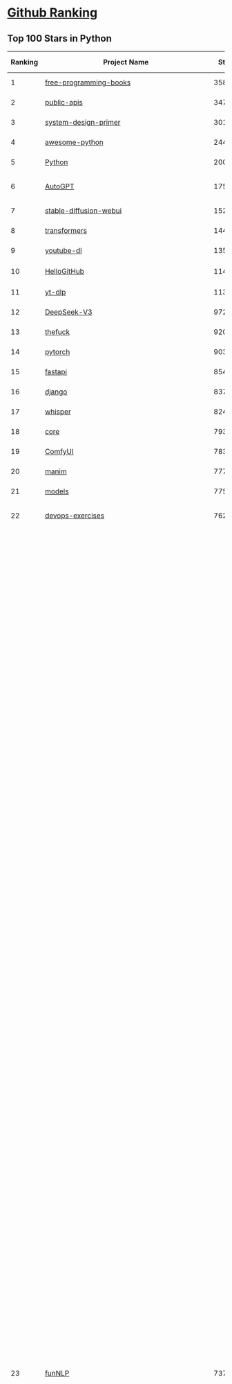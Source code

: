 [Github Ranking](../README.md)
==========

## Top 100 Stars in Python

| Ranking | Project Name | Stars | Forks | Language | Open Issues | Description | Last Commit |
| ------- | ------------ | ----- | ----- | -------- | ----------- | ----------- | ----------- |
| 1 | [free-programming-books](https://github.com/EbookFoundation/free-programming-books) | 358344 | 63461 | Python | 30 | :books: Freely available programming books | 2025-05-28T14:46:25Z |
| 2 | [public-apis](https://github.com/public-apis/public-apis) | 347942 | 36593 | Python | 4 | A collective list of free APIs | 2025-05-20T15:56:34Z |
| 3 | [system-design-primer](https://github.com/donnemartin/system-design-primer) | 301409 | 49961 | Python | 238 | Learn how to design large-scale systems. Prep for the system design interview.  Includes Anki flashcards. | 2025-05-21T11:13:33Z |
| 4 | [awesome-python](https://github.com/vinta/awesome-python) | 244934 | 25729 | Python | 0 | An opinionated list of awesome Python frameworks, libraries, software and resources. | 2024-08-11T17:10:18Z |
| 5 | [Python](https://github.com/TheAlgorithms/Python) | 200925 | 46814 | Python | 66 | All Algorithms implemented in Python | 2025-05-29T06:56:34Z |
| 6 | [AutoGPT](https://github.com/Significant-Gravitas/AutoGPT) | 175736 | 45735 | Python | 140 | AutoGPT is the vision of accessible AI for everyone, to use and to build on. Our mission is to provide the tools, so that you can focus on what matters. | 2025-05-29T23:24:25Z |
| 7 | [stable-diffusion-webui](https://github.com/AUTOMATIC1111/stable-diffusion-webui) | 152977 | 28454 | Python | 2339 | Stable Diffusion web UI | 2025-05-03T06:17:03Z |
| 8 | [transformers](https://github.com/huggingface/transformers) | 144969 | 29158 | Python | 1056 | 🤗 Transformers: State-of-the-art Machine Learning for Pytorch, TensorFlow, and JAX. | 2025-05-29T20:43:40Z |
| 9 | [youtube-dl](https://github.com/ytdl-org/youtube-dl) | 135873 | 10344 | Python | 3648 | Command-line program to download videos from YouTube.com and other video sites | 2025-05-04T11:53:05Z |
| 10 | [HelloGitHub](https://github.com/521xueweihan/HelloGitHub) | 114582 | 10288 | Python | 182 | :octocat: 分享 GitHub 上有趣、入门级的开源项目。Share interesting, entry-level open source projects on GitHub. | 2025-05-28T01:27:55Z |
| 11 | [yt-dlp](https://github.com/yt-dlp/yt-dlp) | 113592 | 8948 | Python | 1568 | A feature-rich command-line audio/video downloader | 2025-05-28T18:13:48Z |
| 12 | [DeepSeek-V3](https://github.com/deepseek-ai/DeepSeek-V3) | 97274 | 15804 | Python | 41 | None | 2025-04-09T01:50:40Z |
| 13 | [thefuck](https://github.com/nvbn/thefuck) | 92054 | 3694 | Python | 280 | Magnificent app which corrects your previous console command. | 2024-07-19T14:56:13Z |
| 14 | [pytorch](https://github.com/pytorch/pytorch) | 90397 | 24286 | Python | 15153 | Tensors and Dynamic neural networks in Python with strong GPU acceleration | 2025-05-30T04:01:52Z |
| 15 | [fastapi](https://github.com/fastapi/fastapi) | 85440 | 7386 | Python | 51 | FastAPI framework, high performance, easy to learn, fast to code, ready for production | 2025-05-26T17:24:59Z |
| 16 | [django](https://github.com/django/django) | 83734 | 32595 | Python | 0 | The Web framework for perfectionists with deadlines. | 2025-05-28T13:22:28Z |
| 17 | [whisper](https://github.com/openai/whisper) | 82452 | 9954 | Python | 0 | Robust Speech Recognition via Large-Scale Weak Supervision | 2025-05-13T18:22:39Z |
| 18 | [core](https://github.com/home-assistant/core) | 79329 | 33822 | Python | 2505 | :house_with_garden: Open source home automation that puts local control and privacy first. | 2025-05-29T23:40:11Z |
| 19 | [ComfyUI](https://github.com/comfyanonymous/ComfyUI) | 78360 | 8618 | Python | 2306 | The most powerful and modular diffusion model GUI, api and backend with a graph/nodes interface. | 2025-05-29T21:14:31Z |
| 20 | [manim](https://github.com/3b1b/manim) | 77759 | 6708 | Python | 443 | Animation engine for explanatory math videos | 2025-03-20T19:00:35Z |
| 21 | [models](https://github.com/tensorflow/models) | 77537 | 45597 | Python | 1073 | Models and examples built with TensorFlow | 2025-05-29T21:10:43Z |
| 22 | [devops-exercises](https://github.com/bregman-arie/devops-exercises) | 76207 | 17013 | Python | 35 | Linux, Jenkins, AWS, SRE, Prometheus, Docker, Python, Ansible, Git, Kubernetes, Terraform, OpenStack, SQL, NoSQL, Azure, GCP, DNS, Elastic, Network, Virtualization. DevOps Interview Questions | 2025-04-24T19:36:05Z |
| 23 | [funNLP](https://github.com/fighting41love/funNLP) | 73722 | 14861 | Python | 33 | 中英文敏感词、语言检测、中外手机/电话归属地/运营商查询、名字推断性别、手机号抽取、身份证抽取、邮箱抽取、中日文人名库、中文缩写库、拆字词典、词汇情感值、停用词、反动词表、暴恐词表、繁简体转换、英文模拟中文发音、汪峰歌词生成器、职业名称词库、同义词库、反义词库、否定词库、汽车品牌词库、汽车零件词库、连续英文切割、各种中文词向量、公司名字大全、古诗词库、IT词库、财经词库、成语词库、地名词库、历史名人词库、诗词词库、医学词库、饮食词库、法律词库、汽车词库、动物词库、中文聊天语料、中文谣言数据、百度中文问答数据集、句子相似度匹配算法集合、bert资源、文本生成&摘要相关工具、cocoNLP信息抽取工具、国内电话号码正则匹配、清华大学XLORE:中英文跨语言百科知识图谱、清华大学人工智能技术系列报告、自然语言生成、NLU太难了系列、自动对联数据及机器人、用户名黑名单列表、罪名法务名词及分类模型、微信公众号语料、cs224n深度学习自然语言处理课程、中文手写汉字识别、中文自然语言处理 语料/数据集、变量命名神器、分词语料库+代码、任务型对话英文数据集、ASR 语音数据集 + 基于深度学习的中文语音识别系统、笑声检测器、Microsoft多语言数字/单位/如日期时间识别包、中华新华字典数据库及api(包括常用歇后语、成语、词语和汉字)、文档图谱自动生成、SpaCy 中文模型、Common Voice语音识别数据集新版、神经网络关系抽取、基于bert的命名实体识别、关键词(Keyphrase)抽取包pke、基于医疗领域知识图谱的问答系统、基于依存句法与语义角色标注的事件三元组抽取、依存句法分析4万句高质量标注数据、cnocr：用来做中文OCR的Python3包、中文人物关系知识图谱项目、中文nlp竞赛项目及代码汇总、中文字符数据、speech-aligner: 从“人声语音”及其“语言文本”产生音素级别时间对齐标注的工具、AmpliGraph: 知识图谱表示学习(Python)库：知识图谱概念链接预测、Scattertext 文本可视化(python)、语言/知识表示工具：BERT & ERNIE、中文对比英文自然语言处理NLP的区别综述、Synonyms中文近义词工具包、HarvestText领域自适应文本挖掘工具（新词发现-情感分析-实体链接等）、word2word：(Python)方便易用的多语言词-词对集：62种语言/3,564个多语言对、语音识别语料生成工具：从具有音频/字幕的在线视频创建自动语音识别(ASR)语料库、构建医疗实体识别的模型（包含词典和语料标注）、单文档非监督的关键词抽取、Kashgari中使用gpt-2语言模型、开源的金融投资数据提取工具、文本自动摘要库TextTeaser: 仅支持英文、人民日报语料处理工具集、一些关于自然语言的基本模型、基于14W歌曲知识库的问答尝试--功能包括歌词接龙and已知歌词找歌曲以及歌曲歌手歌词三角关系的问答、基于Siamese bilstm模型的相似句子判定模型并提供训练数据集和测试数据集、用Transformer编解码模型实现的根据Hacker News文章标题自动生成评论、用BERT进行序列标记和文本分类的模板代码、LitBank：NLP数据集——支持自然语言处理和计算人文学科任务的100部带标记英文小说语料、百度开源的基准信息抽取系统、虚假新闻数据集、Facebook: LAMA语言模型分析，提供Transformer-XL/BERT/ELMo/GPT预训练语言模型的统一访问接口、CommonsenseQA：面向常识的英文QA挑战、中文知识图谱资料、数据及工具、各大公司内部里大牛分享的技术文档 PDF 或者 PPT、自然语言生成SQL语句（英文）、中文NLP数据增强（EDA）工具、英文NLP数据增强工具 、基于医药知识图谱的智能问答系统、京东商品知识图谱、基于mongodb存储的军事领域知识图谱问答项目、基于远监督的中文关系抽取、语音情感分析、中文ULMFiT-情感分析-文本分类-语料及模型、一个拍照做题程序、世界各国大规模人名库、一个利用有趣中文语料库 qingyun 训练出来的中文聊天机器人、中文聊天机器人seqGAN、省市区镇行政区划数据带拼音标注、教育行业新闻语料库包含自动文摘功能、开放了对话机器人-知识图谱-语义理解-自然语言处理工具及数据、中文知识图谱：基于百度百科中文页面-抽取三元组信息-构建中文知识图谱、masr: 中文语音识别-提供预训练模型-高识别率、Python音频数据增广库、中文全词覆盖BERT及两份阅读理解数据、ConvLab：开源多域端到端对话系统平台、中文自然语言处理数据集、基于最新版本rasa搭建的对话系统、基于TensorFlow和BERT的管道式实体及关系抽取、一个小型的证券知识图谱/知识库、复盘所有NLP比赛的TOP方案、OpenCLaP：多领域开源中文预训练语言模型仓库、UER：基于不同语料+编码器+目标任务的中文预训练模型仓库、中文自然语言处理向量合集、基于金融-司法领域(兼有闲聊性质)的聊天机器人、g2pC：基于上下文的汉语读音自动标记模块、Zincbase 知识图谱构建工具包、诗歌质量评价/细粒度情感诗歌语料库、快速转化「中文数字」和「阿拉伯数字」、百度知道问答语料库、基于知识图谱的问答系统、jieba_fast 加速版的jieba、正则表达式教程、中文阅读理解数据集、基于BERT等最新语言模型的抽取式摘要提取、Python利用深度学习进行文本摘要的综合指南、知识图谱深度学习相关资料整理、维基大规模平行文本语料、StanfordNLP 0.2.0：纯Python版自然语言处理包、NeuralNLP-NeuralClassifier：腾讯开源深度学习文本分类工具、端到端的封闭域对话系统、中文命名实体识别：NeuroNER vs. BertNER、新闻事件线索抽取、2019年百度的三元组抽取比赛：“科学空间队”源码、基于依存句法的开放域文本知识三元组抽取和知识库构建、中文的GPT2训练代码、ML-NLP - 机器学习(Machine Learning)NLP面试中常考到的知识点和代码实现、nlp4han:中文自然语言处理工具集(断句/分词/词性标注/组块/句法分析/语义分析/NER/N元语法/HMM/代词消解/情感分析/拼写检查、XLM：Facebook的跨语言预训练语言模型、用基于BERT的微调和特征提取方法来进行知识图谱百度百科人物词条属性抽取、中文自然语言处理相关的开放任务-数据集-当前最佳结果、CoupletAI - 基于CNN+Bi-LSTM+Attention 的自动对对联系统、抽象知识图谱、MiningZhiDaoQACorpus - 580万百度知道问答数据挖掘项目、brat rapid annotation tool: 序列标注工具、大规模中文知识图谱数据：1.4亿实体、数据增强在机器翻译及其他nlp任务中的应用及效果、allennlp阅读理解:支持多种数据和模型、PDF表格数据提取工具 、 Graphbrain：AI开源软件库和科研工具，目的是促进自动意义提取和文本理解以及知识的探索和推断、简历自动筛选系统、基于命名实体识别的简历自动摘要、中文语言理解测评基准，包括代表性的数据集&基准模型&语料库&排行榜、树洞 OCR 文字识别 、从包含表格的扫描图片中识别表格和文字、语声迁移、Python口语自然语言处理工具集(英文)、 similarity：相似度计算工具包，java编写、海量中文预训练ALBERT模型 、Transformers 2.0 、基于大规模音频数据集Audioset的音频增强 、Poplar：网页版自然语言标注工具、图片文字去除，可用于漫画翻译 、186种语言的数字叫法库、Amazon发布基于知识的人-人开放领域对话数据集 、中文文本纠错模块代码、繁简体转换 、 Python实现的多种文本可读性评价指标、类似于人名/地名/组织机构名的命名体识别数据集 、东南大学《知识图谱》研究生课程(资料)、. 英文拼写检查库 、 wwsearch是企业微信后台自研的全文检索引擎、CHAMELEON：深度学习新闻推荐系统元架构 、 8篇论文梳理BERT相关模型进展与反思、DocSearch：免费文档搜索引擎、 LIDA：轻量交互式对话标注工具 、aili - the fastest in-memory index in the East 东半球最快并发索引 、知识图谱车音工作项目、自然语言生成资源大全 、中日韩分词库mecab的Python接口库、中文文本摘要/关键词提取、汉字字符特征提取器 (featurizer)，提取汉字的特征（发音特征、字形特征）用做深度学习的特征、中文生成任务基准测评 、中文缩写数据集、中文任务基准测评 - 代表性的数据集-基准(预训练)模型-语料库-baseline-工具包-排行榜、PySS3：面向可解释AI的SS3文本分类器机器可视化工具 、中文NLP数据集列表、COPE - 格律诗编辑程序、doccano：基于网页的开源协同多语言文本标注工具 、PreNLP：自然语言预处理库、简单的简历解析器，用来从简历中提取关键信息、用于中文闲聊的GPT2模型：GPT2-chitchat、基于检索聊天机器人多轮响应选择相关资源列表(Leaderboards、Datasets、Papers)、(Colab)抽象文本摘要实现集锦(教程 、词语拼音数据、高效模糊搜索工具、NLP数据增广资源集、微软对话机器人框架 、 GitHub Typo Corpus：大规模GitHub多语言拼写错误/语法错误数据集、TextCluster：短文本聚类预处理模块 Short text cluster、面向语音识别的中文文本规范化、BLINK：最先进的实体链接库、BertPunc：基于BERT的最先进标点修复模型、Tokenizer：快速、可定制的文本词条化库、中文语言理解测评基准，包括代表性的数据集、基准(预训练)模型、语料库、排行榜、spaCy 医学文本挖掘与信息提取 、 NLP任务示例项目代码集、 python拼写检查库、chatbot-list - 行业内关于智能客服、聊天机器人的应用和架构、算法分享和介绍、语音质量评价指标(MOSNet, BSSEval, STOI, PESQ, SRMR)、 用138GB语料训练的法文RoBERTa预训练语言模型 、BERT-NER-Pytorch：三种不同模式的BERT中文NER实验、无道词典 - 有道词典的命令行版本，支持英汉互查和在线查询、2019年NLP亮点回顾、 Chinese medical dialogue data 中文医疗对话数据集 、最好的汉字数字(中文数字)-阿拉伯数字转换工具、 基于百科知识库的中文词语多词义/义项获取与特定句子词语语义消歧、awesome-nlp-sentiment-analysis - 情感分析、情绪原因识别、评价对象和评价词抽取、LineFlow：面向所有深度学习框架的NLP数据高效加载器、中文医学NLP公开资源整理 、MedQuAD：(英文)医学问答数据集、将自然语言数字串解析转换为整数和浮点数、Transfer Learning in Natural Language Processing (NLP) 、面向语音识别的中文/英文发音辞典、Tokenizers：注重性能与多功能性的最先进分词器、CLUENER 细粒度命名实体识别 Fine Grained Named Entity Recognition、 基于BERT的中文命名实体识别、中文谣言数据库、NLP数据集/基准任务大列表、nlp相关的一些论文及代码, 包括主题模型、词向量(Word Embedding)、命名实体识别(NER)、文本分类(Text Classificatin)、文本生成(Text Generation)、文本相似性(Text Similarity)计算等，涉及到各种与nlp相关的算法，基于keras和tensorflow 、Python文本挖掘/NLP实战示例、 Blackstone：面向非结构化法律文本的spaCy pipeline和NLP模型通过同义词替换实现文本“变脸” 、中文 预训练 ELECTREA 模型: 基于对抗学习 pretrain Chinese Model 、albert-chinese-ner - 用预训练语言模型ALBERT做中文NER 、基于GPT2的特定主题文本生成/文本增广、开源预训练语言模型合集、多语言句向量包、编码、标记和实现：一种可控高效的文本生成方法、 英文脏话大列表 、attnvis：GPT2、BERT等transformer语言模型注意力交互可视化、CoVoST：Facebook发布的多语种语音-文本翻译语料库，包括11种语言(法语、德语、荷兰语、俄语、西班牙语、意大利语、土耳其语、波斯语、瑞典语、蒙古语和中文)的语音、文字转录及英文译文、Jiagu自然语言处理工具 - 以BiLSTM等模型为基础，提供知识图谱关系抽取 中文分词 词性标注 命名实体识别 情感分析 新词发现 关键词 文本摘要 文本聚类等功能、用unet实现对文档表格的自动检测，表格重建、NLP事件提取文献资源列表 、 金融领域自然语言处理研究资源大列表、CLUEDatasetSearch - 中英文NLP数据集：搜索所有中文NLP数据集，附常用英文NLP数据集 、medical_NER - 中文医学知识图谱命名实体识别 、(哈佛)讲因果推理的免费书、知识图谱相关学习资料/数据集/工具资源大列表、Forte：灵活强大的自然语言处理pipeline工具集 、Python字符串相似性算法库、PyLaia：面向手写文档分析的深度学习工具包、TextFooler：针对文本分类/推理的对抗文本生成模块、Haystack：灵活、强大的可扩展问答(QA)框架、中文关键短语抽取工具 | 2024-05-10T07:38:24Z |
| 24 | [screenshot-to-code](https://github.com/abi/screenshot-to-code) | 70042 | 8649 | Python | 100 | Drop in a screenshot and convert it to clean code (HTML/Tailwind/React/Vue) | 2025-04-23T18:40:55Z |
| 25 | [Deep-Live-Cam](https://github.com/hacksider/Deep-Live-Cam) | 69972 | 9883 | Python | 79 | real time face swap and one-click video deepfake with only a single image | 2025-05-28T02:39:02Z |
| 26 | [flask](https://github.com/pallets/flask) | 69633 | 16445 | Python | 3 | The Python micro framework for building web applications. | 2025-05-20T16:30:06Z |
| 27 | [d2l-zh](https://github.com/d2l-ai/d2l-zh) | 69600 | 11648 | Python | 0 | 《动手学深度学习》：面向中文读者、能运行、可讨论。中英文版被70多个国家的500多所大学用于教学。 | 2024-07-30T09:32:19Z |
| 28 | [gpt_academic](https://github.com/binary-husky/gpt_academic) | 68623 | 8349 | Python | 255 | 为GPT/GLM等LLM大语言模型提供实用化交互接口，特别优化论文阅读/润色/写作体验，模块化设计，支持自定义快捷按钮&函数插件，支持Python和C++等项目剖析&自译解功能，PDF/LaTex论文翻译&总结功能，支持并行问询多种LLM模型，支持chatglm3等本地模型。接入通义千问, deepseekcoder, 讯飞星火, 文心一言, llama2, rwkv, claude2, moss等。 | 2025-05-06T14:19:12Z |
| 29 | [awesome-machine-learning](https://github.com/josephmisiti/awesome-machine-learning) | 68241 | 14924 | Python | 0 | A curated list of awesome Machine Learning frameworks, libraries and software. | 2025-05-26T14:46:18Z |
| 30 | [cpython](https://github.com/python/cpython) | 67258 | 32036 | Python | 7219 | The Python programming language | 2025-05-30T03:34:34Z |
| 31 | [langflow](https://github.com/langflow-ai/langflow) | 66313 | 6639 | Python | 408 | Langflow is a powerful tool for building and deploying AI-powered agents and workflows. | 2025-05-30T03:10:05Z |
| 32 | [sherlock](https://github.com/sherlock-project/sherlock) | 65765 | 7558 | Python | 95 | Hunt down social media accounts by username across social networks | 2025-05-06T09:55:10Z |
| 33 | [PayloadsAllTheThings](https://github.com/swisskyrepo/PayloadsAllTheThings) | 65699 | 15402 | Python | 0 | A list of useful payloads and bypass for Web Application Security and Pentest/CTF | 2025-05-22T20:33:07Z |
| 34 | [ansible](https://github.com/ansible/ansible) | 65191 | 24026 | Python | 556 | Ansible is a radically simple IT automation platform that makes your applications and systems easier to deploy and maintain. Automate everything from code deployment to network configuration to cloud management, in a language that approaches plain English, using SSH, with no agents to install on remote systems. https://docs.ansible.com. | 2025-05-30T01:37:59Z |
| 35 | [gpt4free](https://github.com/xtekky/gpt4free) | 64348 | 13646 | Python | 13 | The official gpt4free repository \| various collection of powerful language models \| o4, o3 and deepseek r1, gpt-4.1, gemini 2.5 | 2025-05-28T18:24:44Z |
| 36 | [keras](https://github.com/keras-team/keras) | 63044 | 19588 | Python | 252 | Deep Learning for humans | 2025-05-29T15:56:56Z |
| 37 | [new-pac](https://github.com/Alvin9999/new-pac) | 63009 | 9993 | Python | 425 | 翻墙-科学上网、自由上网、免费科学上网、免费翻墙、fanqiang、油管youtube/视频下载、软件、VPN、一键翻墙浏览器，vps一键搭建翻墙服务器脚本/教程，免费shadowsocks/ss/ssr/v2ray/goflyway账号/节点，翻墙梯子，电脑、手机、iOS、安卓、windows、Mac、Linux、路由器翻墙、科学上网、youtube视频下载、youtube油管镜像/免翻墙网站、美区apple id共享账号、翻墙-科学上网-梯子 | 2025-05-30T03:56:57Z |
| 38 | [scikit-learn](https://github.com/scikit-learn/scikit-learn) | 62185 | 25881 | Python | 1590 | scikit-learn: machine learning in Python | 2025-05-29T08:21:58Z |
| 39 | [browser-use](https://github.com/browser-use/browser-use) | 61897 | 6929 | Python | 393 | 🌐 Make websites accessible for AI agents. Automate tasks online with ease. | 2025-05-30T03:17:17Z |
| 40 | [annotated_deep_learning_paper_implementations](https://github.com/labmlai/annotated_deep_learning_paper_implementations) | 60822 | 6146 | Python | 31 | 🧑‍🏫 60+ Implementations/tutorials of deep learning papers with side-by-side notes 📝; including transformers (original, xl, switch, feedback, vit, ...), optimizers (adam, adabelief, sophia, ...), gans(cyclegan, stylegan2, ...), 🎮 reinforcement learning (ppo, dqn), capsnet, distillation, ... 🧠 | 2024-08-24T09:18:59Z |
| 41 | [open-interpreter](https://github.com/OpenInterpreter/open-interpreter) | 59548 | 5066 | Python | 219 | A natural language interface for computers | 2025-04-23T07:18:30Z |
| 42 | [localstack](https://github.com/localstack/localstack) | 59111 | 4156 | Python | 251 | 💻 A fully functional local AWS cloud stack. Develop and test your cloud & Serverless apps offline | 2025-05-29T18:56:42Z |
| 43 | [llama](https://github.com/meta-llama/llama) | 58299 | 9779 | Python | 434 | Inference code for Llama models | 2025-01-26T21:42:26Z |
| 44 | [markitdown](https://github.com/microsoft/markitdown) | 58109 | 2995 | Python | 205 | Python tool for converting files and office documents to Markdown. | 2025-05-28T22:22:20Z |
| 45 | [OpenHands](https://github.com/All-Hands-AI/OpenHands) | 56847 | 6388 | Python | 223 | 🙌 OpenHands: Code Less, Make More | 2025-05-30T03:28:44Z |
| 46 | [MetaGPT](https://github.com/FoundationAgents/MetaGPT) | 55988 | 6676 | Python | 35 | 🌟 The Multi-Agent Framework: First AI Software Company, Towards Natural Language Programming | 2025-05-16T13:18:18Z |
| 47 | [private-gpt](https://github.com/zylon-ai/private-gpt) | 55943 | 7486 | Python | 247 | Interact with your documents using the power of GPT, 100% privately, no data leaks | 2024-11-13T19:30:32Z |
| 48 | [you-get](https://github.com/soimort/you-get) | 55640 | 9754 | Python | 0 | :arrow_double_down: Dumb downloader that scrapes the web | 2025-04-27T15:33:25Z |
| 49 | [scrapy](https://github.com/scrapy/scrapy) | 55396 | 10824 | Python | 452 | Scrapy, a fast high-level web crawling & scraping framework for Python. | 2025-05-29T16:24:24Z |
| 50 | [face_recognition](https://github.com/ageitgey/face_recognition) | 54824 | 13612 | Python | 771 | The world's simplest facial recognition api for Python and the command line | 2024-08-21T06:22:36Z |
| 51 | [Real-Time-Voice-Cloning](https://github.com/CorentinJ/Real-Time-Voice-Cloning) | 54332 | 8985 | Python | 201 | Clone a voice in 5 seconds to generate arbitrary speech in real-time | 2024-08-14T19:54:03Z |
| 52 | [gpt-engineer](https://github.com/AntonOsika/gpt-engineer) | 54237 | 7147 | Python | 24 | CLI platform to experiment with codegen. Precursor to: https://lovable.dev | 2025-05-14T10:15:10Z |
| 53 | [faceswap](https://github.com/deepfakes/faceswap) | 54036 | 13407 | Python | 31 | Deepfakes Software For All | 2025-05-21T16:58:55Z |
| 54 | [yolov5](https://github.com/ultralytics/yolov5) | 54015 | 16946 | Python | 240 | YOLOv5 🚀 in PyTorch > ONNX > CoreML > TFLite | 2025-05-20T20:08:20Z |
| 55 | [openpilot](https://github.com/commaai/openpilot) | 53999 | 9778 | Python | 127 | openpilot is an operating system for robotics. Currently, it upgrades the driver assistance system on 300+ supported cars. | 2025-05-30T04:04:50Z |
| 56 | [requests](https://github.com/psf/requests) | 52915 | 9471 | Python | 196 | A simple, yet elegant, HTTP library. | 2025-05-03T16:39:14Z |
| 57 | [hackingtool](https://github.com/Z4nzu/hackingtool) | 52597 | 5668 | Python | 50 | ALL IN ONE Hacking Tool For Hackers | 2025-03-03T15:17:19Z |
| 58 | [rich](https://github.com/Textualize/rich) | 52188 | 1838 | Python | 210 | Rich is a Python library for rich text and beautiful formatting in the terminal. | 2025-05-19T17:03:50Z |
| 59 | [LLaMA-Factory](https://github.com/hiyouga/LLaMA-Factory) | 51157 | 6180 | Python | 473 | Unified Efficient Fine-Tuning of 100+ LLMs & VLMs (ACL 2024) | 2025-05-29T13:37:09Z |
| 60 | [grok-1](https://github.com/xai-org/grok-1) | 50296 | 8354 | Python | 0 | Grok open release | 2024-08-30T04:17:25Z |
| 61 | [servers](https://github.com/modelcontextprotocol/servers) | 49975 | 5702 | Python | 204 | Model Context Protocol Servers | 2025-05-29T23:02:49Z |
| 62 | [PaddleOCR](https://github.com/PaddlePaddle/PaddleOCR) | 49785 | 8266 | Python | 118 | Awesome multilingual OCR toolkits based on PaddlePaddle (practical ultra lightweight OCR system, support 80+ languages recognition, provide data annotation and synthesis tools, support training and deployment among server, mobile, embedded and IoT devices) | 2025-05-30T03:43:11Z |
| 63 | [vllm](https://github.com/vllm-project/vllm) | 48530 | 7673 | Python | 1858 | A high-throughput and memory-efficient inference and serving engine for LLMs | 2025-05-30T02:24:48Z |
| 64 | [professional-programming](https://github.com/charlax/professional-programming) | 47652 | 3786 | Python | 0 | A collection of learning resources for curious software engineers | 2025-05-18T22:23:20Z |
| 65 | [big-list-of-naughty-strings](https://github.com/minimaxir/big-list-of-naughty-strings) | 47196 | 2156 | Python | 69 | The Big List of Naughty Strings is a list of strings which have a high probability of causing issues when used as user-input data. | 2024-04-18T03:26:59Z |
| 66 | [GPT-SoVITS](https://github.com/RVC-Boss/GPT-SoVITS) | 46952 | 5164 | Python | 820 | 1 min voice data can also be used to train a good TTS model! (few shot voice cloning) | 2025-05-29T09:04:30Z |
| 67 | [30-Days-Of-Python](https://github.com/Asabeneh/30-Days-Of-Python) | 46561 | 8893 | Python | 51 | 30 days of Python programming challenge is a step-by-step guide to learn the Python programming language in 30 days. This challenge may take more than100 days, follow your own pace.  These videos may help too: https://www.youtube.com/channel/UC7PNRuno1rzYPb1xLa4yktw | 2025-03-19T15:23:18Z |
| 68 | [OpenManus](https://github.com/FoundationAgents/OpenManus) | 46258 | 8087 | Python | 441 | No fortress, purely open ground.  OpenManus is Coming. | 2025-05-27T09:28:08Z |
| 69 | [pandas](https://github.com/pandas-dev/pandas) | 45551 | 18539 | Python | 3636 | Flexible and powerful data analysis / manipulation library for Python, providing labeled data structures similar to R data.frame objects, statistical functions, and much more | 2025-05-29T18:44:31Z |
| 70 | [autogen](https://github.com/microsoft/autogen) | 45289 | 6856 | Python | 506 | A programming framework for agentic AI 🤖 PyPi: autogen-agentchat Discord: https://aka.ms/autogen-discord Office Hour: https://aka.ms/autogen-officehour | 2025-05-29T15:10:13Z |
| 71 | [Fooocus](https://github.com/lllyasviel/Fooocus) | 45102 | 7039 | Python | 207 | Focus on prompting and generating | 2025-01-24T10:55:35Z |
| 72 | [crawl4ai](https://github.com/unclecode/crawl4ai) | 44587 | 4188 | Python | 138 | 🚀🤖 Crawl4AI: Open-source LLM Friendly Web Crawler & Scraper. Don't be shy, join here: https://discord.gg/jP8KfhDhyN | 2025-05-28T08:18:00Z |
| 73 | [text-generation-webui](https://github.com/oobabooga/text-generation-webui) | 43773 | 5637 | Python | 2533 | A Gradio web UI for Large Language Models with support for multiple inference backends. | 2025-05-29T22:10:58Z |
| 74 | [odoo](https://github.com/odoo/odoo) | 43256 | 28019 | Python | 3173 | Odoo. Open Source Apps To Grow Your Business. | 2025-05-30T03:52:27Z |
| 75 | [llama_index](https://github.com/run-llama/llama_index) | 41987 | 5993 | Python | 253 | LlamaIndex is the leading framework for building LLM-powered agents over your data. | 2025-05-30T02:55:48Z |
| 76 | [OpenBB](https://github.com/OpenBB-finance/OpenBB) | 41789 | 3749 | Python | 40 | Investment Research for Everyone, Everywhere. | 2025-05-29T18:54:35Z |
| 77 | [nanoGPT](https://github.com/karpathy/nanoGPT) | 41534 | 6901 | Python | 223 | The simplest, fastest repository for training/finetuning medium-sized GPTs. | 2024-12-09T23:53:04Z |
| 78 | [python-patterns](https://github.com/faif/python-patterns) | 41460 | 7006 | Python | 11 | A collection of design patterns/idioms in Python | 2025-05-07T15:49:35Z |
| 79 | [ultralytics](https://github.com/ultralytics/ultralytics) | 41424 | 8018 | Python | 510 | Ultralytics YOLO11 🚀 | 2025-05-30T00:56:01Z |
| 80 | [ChatGLM-6B](https://github.com/THUDM/ChatGLM-6B) | 41064 | 5221 | Python | 556 | ChatGLM-6B: An Open Bilingual Dialogue Language Model \| 开源双语对话语言模型 | 2024-06-27T04:05:25Z |
| 81 | [stablediffusion](https://github.com/Stability-AI/stablediffusion) | 41047 | 5247 | Python | 248 | High-Resolution Image Synthesis with Latent Diffusion Models | 2024-10-10T21:28:57Z |
| 82 | [sentry](https://github.com/getsentry/sentry) | 40987 | 4358 | Python | 2160 | Developer-first error tracking and performance monitoring | 2025-05-30T03:53:06Z |
| 83 | [diagrams](https://github.com/mingrammer/diagrams) | 40926 | 2628 | Python | 310 | :art: Diagram as Code for prototyping cloud system architectures | 2025-05-11T08:48:47Z |
| 84 | [ColossalAI](https://github.com/hpcaitech/ColossalAI) | 40916 | 4517 | Python | 427 | Making large AI models cheaper, faster and more accessible | 2025-05-29T10:16:56Z |
| 85 | [ailearning](https://github.com/apachecn/ailearning) | 40894 | 11562 | Python | 2 | AiLearning：数据分析+机器学习实战+线性代数+PyTorch+NLTK+TF2 | 2024-11-12T16:21:55Z |
| 86 | [TTS](https://github.com/coqui-ai/TTS) | 40371 | 5179 | Python | 14 | 🐸💬 - a deep learning toolkit for Text-to-Speech, battle-tested in research and production | 2024-08-16T12:07:14Z |
| 87 | [black](https://github.com/psf/black) | 40273 | 2580 | Python | 338 | The uncompromising Python code formatter | 2025-05-29T21:10:30Z |
| 88 | [airflow](https://github.com/apache/airflow) | 40265 | 15090 | Python | 1132 | Apache Airflow - A platform to programmatically author, schedule, and monitor workflows | 2025-05-30T03:43:30Z |
| 89 | [streamlit](https://github.com/streamlit/streamlit) | 39612 | 3479 | Python | 1082 | Streamlit — A faster way to build and share data apps. | 2025-05-30T03:54:49Z |
| 90 | [unsloth](https://github.com/unslothai/unsloth) | 39609 | 3132 | Python | 947 | Finetune Qwen3, Llama 4, TTS, DeepSeek-R1 & Gemma 3 LLMs 2x faster with 70% less memory! 🦥 | 2025-05-29T17:01:04Z |
| 91 | [cheat.sh](https://github.com/chubin/cheat.sh) | 39431 | 1816 | Python | 123 | the only cheat sheet you need | 2025-02-01T13:32:00Z |
| 92 | [freqtrade](https://github.com/freqtrade/freqtrade) | 39401 | 7798 | Python | 33 | Free, open source crypto trading bot | 2025-05-29T18:14:09Z |
| 93 | [mitmproxy](https://github.com/mitmproxy/mitmproxy) | 39282 | 4198 | Python | 328 | An interactive TLS-capable intercepting HTTP proxy for penetration testers and software developers. | 2025-05-28T11:55:04Z |
| 94 | [bert](https://github.com/google-research/bert) | 39175 | 9674 | Python | 791 | TensorFlow code and pre-trained models for BERT | 2024-07-23T23:39:41Z |
| 95 | [Deep-Learning-Papers-Reading-Roadmap](https://github.com/floodsung/Deep-Learning-Papers-Reading-Roadmap) | 39026 | 7350 | Python | 52 | Deep Learning papers reading roadmap for anyone who are eager to learn this amazing tech! | 2022-11-27T13:18:32Z |
| 96 | [FastChat](https://github.com/lm-sys/FastChat) | 38672 | 4713 | Python | 829 | An open platform for training, serving, and evaluating large language models. Release repo for Vicuna and Chatbot Arena. | 2025-05-21T10:15:24Z |
| 97 | [DeepSpeed](https://github.com/deepspeedai/DeepSpeed) | 38637 | 4400 | Python | 1065 | DeepSpeed is a deep learning optimization library that makes distributed training and inference easy, efficient, and effective. | 2025-05-29T21:10:13Z |
| 98 | [gradio](https://github.com/gradio-app/gradio) | 38309 | 2922 | Python | 447 | Build and share delightful machine learning apps, all in Python. 🌟 Star to support our work! | 2025-05-30T01:17:45Z |
| 99 | [quivr](https://github.com/QuivrHQ/quivr) | 37912 | 3638 | Python | 5 | Opiniated RAG for integrating GenAI in your apps 🧠   Focus on your product rather than the RAG. Easy integration in existing products with customisation!  Any LLM: GPT4, Groq, Llama. Any Vectorstore: PGVector, Faiss. Any Files. Anyway you want.  | 2025-05-27T10:38:00Z |
| 100 | [Open-Assistant](https://github.com/LAION-AI/Open-Assistant) | 37361 | 3262 | Python | 227 | OpenAssistant is a chat-based assistant that understands tasks, can interact with third-party systems, and retrieve information dynamically to do so. | 2024-08-17T01:55:35Z |

